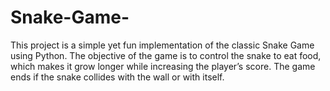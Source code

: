 # Snake-Game-
This project is a simple yet fun implementation of the classic Snake Game using Python. The objective of the game is to control the snake to eat food, which makes it grow longer while increasing the player’s score. The game ends if the snake collides with the wall or with itself.  
